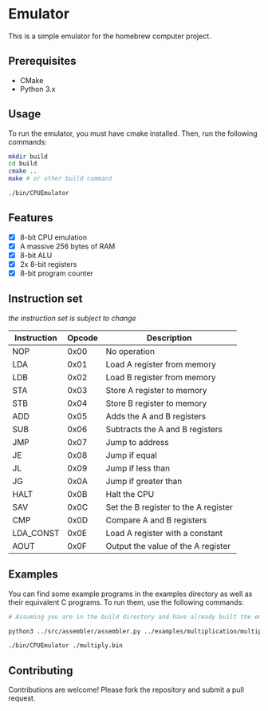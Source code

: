 # Emulator

This is a simple emulator for the homebrew computer project.

## Prerequisites

- CMake
- Python 3.x

## Usage

To run the emulator, you must have cmake installed. Then, run the following commands:

```bash
mkdir build
cd build
cmake ..
make # or other build command

./bin/CPUEmulator
```

## Features

- [x] 8-bit CPU emulation
- [x] A massive 256 bytes of RAM
- [x] 8-bit ALU
- [x] 2x 8-bit registers
- [x] 8-bit program counter

## Instruction set

*the instruction set is subject to change*

| Instruction | Opcode | Description |
|-------------|--------|-------------|
| NOP         | 0x00   | No operation |
| LDA         | 0x01   | Load A register from memory |
| LDB         | 0x02   | Load B register from memory |
| STA         | 0x03   | Store A register to memory |
| STB         | 0x04   | Store B register to memory |
| ADD         | 0x05   | Adds the A and B registers |
| SUB         | 0x06   | Subtracts the A and B registers |
| JMP         | 0x07   | Jump to address |
| JE          | 0x08   | Jump if equal |
| JL          | 0x09   | Jump if less than |
| JG          | 0x0A   | Jump if greater than |
| HALT        | 0x0B   | Halt the CPU |
| SAV         | 0x0C   | Set the B register to the A register |
| CMP         | 0x0D   | Compare A and B registers |
| LDA_CONST   | 0x0E   | Load A register with a constant |
| AOUT        | 0x0F   | Output the value of the A register |

## Examples

You can find some example programs in the examples directory as well as their equivalent C programs. To run them, use the following commands:

```bash
# Assuming you are in the build directory and have already built the emulator to ./bin/CPUEmulator

python3 ../src/assembler/assembler.py ../examples/multiplication/multiply.asm ./multiply.bin

./bin/CPUEmulator ./multiply.bin
```

## Contributing

Contributions are welcome! Please fork the repository and submit a pull request.
